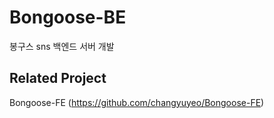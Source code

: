 # Bongoose-BE
봉구스 sns 백엔드 서버 개발

## Related Project
Bongoose-FE (https://github.com/changyuyeo/Bongoose-FE)

